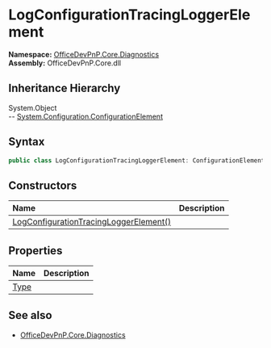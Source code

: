 # LogConfigurationTracingLoggerElement
  

**Namespace:** [OfficeDevPnP.Core.Diagnostics](OfficeDevPnP.Core.Diagnostics.md)  
**Assembly:** OfficeDevPnP.Core.dll  
## Inheritance Hierarchy
System.Object  
-- [System.Configuration.ConfigurationElement](System.Configuration.ConfigurationElement.md)
## Syntax
```C#
public class LogConfigurationTracingLoggerElement: ConfigurationElement
```
## Constructors
|**Name**|**Description**|
|:-----|:-----|
| [LogConfigurationTracingLoggerElement()](OfficeDevPnP.Core.Diagnostics.LogConfigurationTracingLoggerElement.Constructor1details.md) | 
## Properties
|**Name**|**Description**|
|:-----|:-----|
| [Type](OfficeDevPnP.Core.Diagnostics.LogConfigurationTracingLoggerElement.Type.md) | 
## See also
- [OfficeDevPnP.Core.Diagnostics](OfficeDevPnP.Core.Diagnostics.md)
